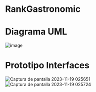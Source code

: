 # RankGastronomic
# Diagrama UML
![image](https://github.com/millrnv/RankGastronomic/assets/146766468/66cee6bf-d5d8-4a35-8242-3b38f3711cca)


# Prototipo Interfaces
![Captura de pantalla 2023-11-19 025651](https://github.com/millrnv/RankGastronomic/assets/146024498/0219b03e-79e0-403d-b9f7-7c379f3032d2)  ![Captura de pantalla 2023-11-19 025724](https://github.com/millrnv/RankGastronomic/assets/146024498/3b367d61-f414-4540-9ebb-059d289b3a07)
